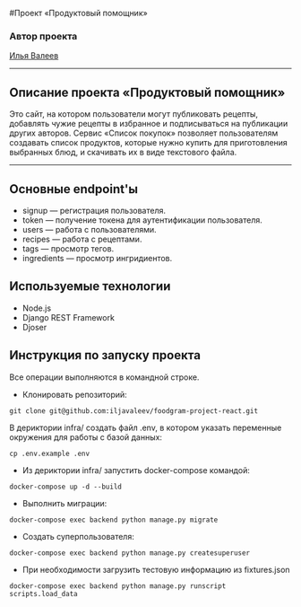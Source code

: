 #Проект «Продуктовый помощник»

### Автор проекта
[Илья Валеев](https://github.com/iljavaleev/) 

---
## Описание проекта «Продуктовый помощник»
Это сайт, на котором пользователи могут публиковать рецепты, добавлять чужие
рецепты в избранное и подписываться на публикации других авторов. Сервис 
«Список покупок» позволяет пользователям создавать список продуктов, которые нужно купить для 
приготовления выбранных блюд, и скачивать их в виде текстового файла.

---
## Основные endpoint'ы

* signup — регистрация пользователя.
* token — получение токена для аутентификации пользователя.
* users — работа с пользователями.
* recipes — работа с рецептами.
* tags — просмотр тегов.
* ingredients — просмотр ингридиентов.

## Используемые технологии
* Node.js
* Django REST Framework
* Djoser

## Инструкция по запуску проекта

Все операции выполняются в командной строке.


* Клонировать репозиторий:
```
git clone git@github.com:iljavaleev/foodgram-project-react.git
```

В дериктории infra/ cоздать файл .env, в котором указать переменные окружения для работы с базой данных:
```
cp .env.example .env
```

* Из дериктории infra/ запустить docker-compose командой:
```
docker-compose up -d --build
```

* Выполнить миграции:
```
docker-compose exec backend python manage.py migrate
```

* Создать суперпользователя:
```
docker-compose exec backend python manage.py createsuperuser
```

* При необходимости загрузить тестовую информацию из fixtures.json
```
docker-compose exec backend python manage.py runscript scripts.load_data
```
